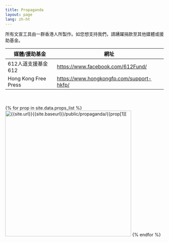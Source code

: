 ```yaml
---
title: Propaganda
layout: page
lang: zh-ht
---
```


所有文宣工具由一群香港人所製作。如您想支持我們，請踴躍捐款至其他媒體或援助基金。

|媒體/援助基金	|網址|
|---				|--- |
|612人道支援基金612|<a href="https://www.facebook.com/612Fund/">https://www.facebook.com/612Fund/</a>|
|Hong Kong Free Press|<a href="https://www.hongkongfp.com/support-hkfp/">https://www.hongkongfp.com/support-hkfp/</a>|

<br>
<br>
<div class="row wrapper">
	{% for prop in site.data.props_list %}
        <a href="{{site.url}}{{site.baseurl}}/public/propaganda/{{prop[1]["name"]}}">
		<img src="{{site.url}}{{site.baseurl}}/public/propaganda/{{prop[1]["name"]}}" alt="{{site.url}}{{site.baseurl}}/public/propaganda/{{prop[1]["description"]}}" width="400" ></a>
	{% endfor %}
</div>

